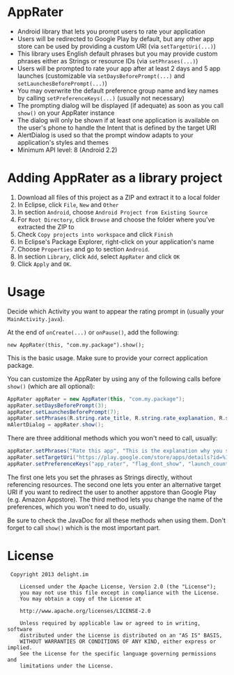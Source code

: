 AppRater
========

 * Android library that lets you prompt users to rate your application
 * Users will be redirected to Google Play by default, but any other app store can be used by providing a custom URI (via ```setTargetUri(...)```)
 * This library uses English default phrases but you may provide custom phrases either as Strings or resource IDs (via ```setPhrases(...)```)
 * Users will be prompted to rate your app after at least 2 days and 5 app launches (customizable via ```setDaysBeforePrompt(...)``` and ```setLaunchesBeforePrompt(...)```)
 * You may overwrite the default preference group name and key names by calling ```setPreferenceKeys(...)``` (usually not necessary)
 * The prompting dialog will be displayed (if adequate) as soon as you call ```show()``` on your AppRater instance
 * The dialog will only be shown if at least one application is available on the user's phone to handle the Intent that is defined by the target URI
 * AlertDialog is used so that the prompt window adapts to your application's styles and themes
 * Minimum API level: 8 (Android 2.2)

Adding AppRater as a library project
========

 1. Download all files of this project as a ZIP and extract it to a local folder
 2. In Eclipse, click ```File```, ```New``` and ```Other```
 3. In section ```Android```, choose ```Android Project from Existing Source```
 4. For ```Root Directory```, click ```Browse``` and choose the folder where you've extracted the ZIP to
 5. Check ```Copy projects into workspace``` and click ```Finish```
 6. In Eclipse's Package Explorer, right-click on your application's name
 7. Choose ```Properties``` and go to section ```Android```.
 8. In section ```Library```, click ```Add```, select ```AppRater``` and click ```OK```
 9. Click ```Apply``` and ```OK```.

Usage
========

Decide which Activity you want to appear the rating prompt in (usually your ```MainActivity.java```).

At the end of ```onCreate(...)``` or ```onPause()```, add the following:

```new AppRater(this, "com.my.package").show();```

This is the basic usage. Make sure to provide your correct application package.

You can customize the AppRater by using any of the following calls before ```show()``` (which are all optional):

```java
AppRater appRater = new AppRater(this, "com.my.package");
appRater.setDaysBeforePrompt(3);
appRater.setLaunchesBeforePrompt(7);
appRater.setPhrases(R.string.rate_title, R.string.rate_explanation, R.string.rate_now, R.string.rate_later, R.string.rate_never);
mAlertDialog = appRater.show();
```

There are three additional methods which you won't need to call, usually:
```java
appRater.setPhrases("Rate this app", "This is the explanation why you should rate our app.", "Rate now", "Later", "No, thanks");
appRater.setTargetUri("https://play.google.com/store/apps/details?id=%1$s");
appRater.setPreferenceKeys("app_rater", "flag_dont_show", "launch_count", "first_launch_time");
```

The first one lets you set the phrases as Strings directly, without referencing resources. The second one lets you enter an alternative target URI if you want to redirect the user to another appstore than Google Play (e.g. Amazon Appstore). The third method lets you change the name of the preferences, which you won't need to do, usually.

Be sure to check the JavaDoc for all these methods when using them. Don't forget to call ```show()``` which is the most important part.

License
=======

```
 Copyright 2013 delight.im

	Licensed under the Apache License, Version 2.0 (the "License");
	you may not use this file except in compliance with the License.
	You may obtain a copy of the License at

	http://www.apache.org/licenses/LICENSE-2.0

	Unless required by applicable law or agreed to in writing, software
	distributed under the License is distributed on an "AS IS" BASIS,
	WITHOUT WARRANTIES OR CONDITIONS OF ANY KIND, either express or implied.
	See the License for the specific language governing permissions and
	limitations under the License.
```
